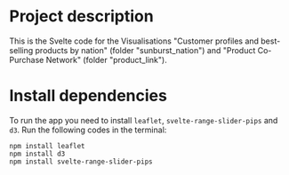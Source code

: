 # Project description

This is the Svelte code for the Visualisations "Customer profiles and best-selling products by nation" (folder "sunburst_nation") and "Product Co-Purchase Network" (folder "product_link").


# Install dependencies

To run the app you need to install `leaflet`, `svelte-range-slider-pips` and `d3`. Run the following codes in the terminal:

```
npm install leaflet
npm install d3
npm install svelte-range-slider-pips
```

